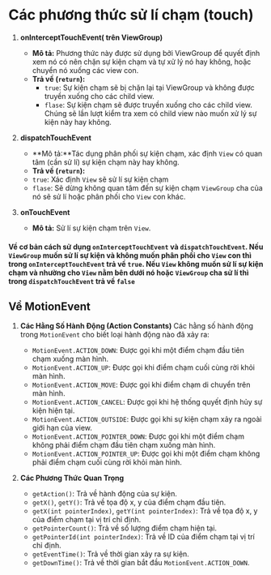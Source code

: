 # Các phương thức sử lí chạm (touch)

1. **onInterceptTouchEvent( trên ViewGroup)**
   - **Mô tả:**  Phương thức này được sử dụng bởi ViewGroup để quyết định xem nó có nên chặn sự kiện chạm và tự xử lý nó hay không, hoặc chuyển nó xuống các view con.
   - **Trả về (`return`):**
     - `true`: Sự kiện chạm sẽ bị chặn lại tại ViewGroup và không được truyền xuống cho các child view.
     - `flase`: Sự kiện chạm sẽ được truyền xuống cho các child view. Chúng sẽ lần lượt kiểm tra xem có child view nào muốn xử lý sự kiện này hay không.
   
2. **dispatchTouchEvent**
   - **Mô tả:**Tác dụng phân phối sự kiện chạm, xác định `View` có quan tâm (cần sử lí) sự kiện chạm này hay không.
   -  **Trả về (`return`):**
     - `true`: Xác định `View` sẽ sử lí sự kiện chạm 
     - `flase`: Sẽ dừng không quan tâm đến sự kiện chạm `ViewGroup` cha của nó sẽ sử lí hoặc phân phối cho `View` con khác.

3. **onTouchEvent**
   - **Mô tả:** Sử lí sự kiện chạm trên  `View`.
   
#### Về cơ bản cách sử dụng `onInterceptTouchEvent` và `dispatchTouchEvent`. Nếu `ViewGroup` muốn sử lí sự kiện và không muốn phân phối cho `View` con thì trong `onInterceptTouchEvent` trả về `true`. Nếu `View` không muốn sử lí sự kiện chạm và nhường cho  `View` nằm bên dưới nó hoặc `ViewGroup` cha sử lí thì trong `dispatchTouchEvent`  trả về  `false`


## Về MotionEvent

1.  **Các Hằng Số Hành Động (Action Constants)**
Các hằng số hành động trong `MotionEvent` cho biết loại hành động nào đã xảy ra:
	
	- `MotionEvent.ACTION_DOWN`: Được gọi khi một điểm chạm đầu tiên chạm xuống màn hình.
	- `MotionEvent.ACTION_UP`: Được gọi khi điểm chạm cuối cùng rời khỏi màn hình.
	- `MotionEvent.ACTION_MOVE`: Được gọi khi điểm chạm di chuyển trên màn hình.
	- `MotionEvent.ACTION_CANCEL`: Được gọi khi hệ thống quyết định hủy sự kiện hiện tại.
	- `MotionEvent.ACTION_OUTSIDE`: Được gọi khi sự kiện chạm xảy ra ngoài giới hạn của view.
	- `MotionEvent.ACTION_POINTER_DOWN`: Được gọi khi một điểm chạm không phải điểm chạm đầu tiên chạm xuống màn hình.
	- `MotionEvent.ACTION_POINTER_UP`: Được gọi khi một điểm chạm không phải điểm chạm cuối cùng rời khỏi màn hình.
	
2. **Các Phương Thức Quan Trọng**

	- `getAction()`: Trả về hành động của sự kiện.
	- `getX()`, `getY()`: Trả về tọa độ x, y của điểm chạm đầu tiên.
	- `getX(int pointerIndex)`, `getY(int pointerIndex)`: Trả về tọa độ x, y của điểm chạm tại vị trí chỉ định.
	- `getPointerCount()`: Trả về số lượng điểm chạm hiện tại.
	- `getPointerId(int pointerIndex)`: Trả về ID của điểm chạm tại vị trí chỉ định.
	- `getEventTime()`: Trả về thời gian xảy ra sự kiện.
	- `getDownTime()`: Trả về thời gian bắt đầu `MotionEvent.ACTION_DOWN`.

